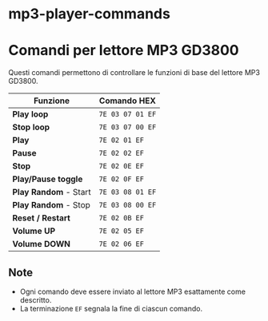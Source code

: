 # mp3-player-commands

# Comandi per lettore MP3 GD3800

Questi comandi permettono di controllare le funzioni di base del lettore MP3 GD3800.

| Funzione            | Comando HEX            |
|---------------------|------------------------|
| **Play loop**       | `7E 03 07 01 EF`       |
| **Stop loop**       | `7E 03 07 00 EF`       |
| **Play**            | `7E 02 01 EF`          |
| **Pause**           | `7E 02 02 EF`          |
| **Stop**            | `7E 02 0E EF`          |
| **Play/Pause toggle** | `7E 02 0F EF`       |
| **Play Random** - Start | `7E 03 08 01 EF`  |
| **Play Random** - Stop  | `7E 03 08 00 EF`  |
| **Reset / Restart** | `7E 02 0B EF`          |
| **Volume UP**       | `7E 02 05 EF`          |
| **Volume DOWN**     | `7E 02 06 EF`          |

## Note
- Ogni comando deve essere inviato al lettore MP3 esattamente come descritto.
- La terminazione `EF` segnala la fine di ciascun comando.
